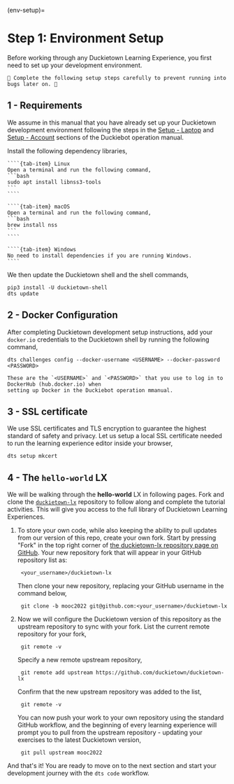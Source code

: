 (env-setup)=
# Step 1: Environment Setup

Before working through any Duckietown Learning Experience, you first need to set up your development environment.

```{important}
🚧 Complete the following setup steps carefully to prevent running into bugs later on. 🚧
```

## 1 - Requirements

We assume in this manual that you have already set up your Duckietown development environment following 
the steps in the [Setup - Laptop](book-opmanual-duckiebot:laptop-setup) and [Setup - Account](book-opmanual-duckiebot:dt-account) sections of the Duckiebot operation manual.

Install the following dependency libraries,

`````{tab-set}
````{tab-item} Linux
Open a terminal and run the following command,
```bash
sudo apt install libnss3-tools
```
````

````{tab-item} macOS
Open a terminal and run the following command,
```bash
brew install nss
```
````

````{tab-item} Windows
No need to install dependencies if you are running Windows.
````
````` 

We then update the Duckietown shell and the shell commands,

    pip3 install -U duckietown-shell
    dts update


## 2 - Docker Configuration

After completing Duckietown development setup instructions, add your `docker.io` credentials to the Duckietown shell by running the following 
command,

    dts challenges config --docker-username <USERNAME> --docker-password <PASSWORD>

```{note}
These are the `<USERNAME>` and `<PASSWORD>` that you use to log in to DockerHub (hub.docker.io) when 
setting up Docker in the Duckiebot operation mmanual.
```


## 3 - SSL certificate

We use SSL certificates and TLS encryption to guarantee the highest standard of safety and privacy.
Let us setup a local SSL certificate needed to run the learning experience editor inside your browser,

    dts setup mkcert


## 4 - The `hello-world` LX

We will be walking through the **hello-world** LX in following pages. 
Fork and clone the [`duckietown-lx`](https://github.com/duckietown/duckietown-lx) repository 
to follow along and complete the tutorial activities. 
This will give you access to the full library of Duckietown Learning Experiences.

1) To store your own code, while also keeping the ability to pull updates from our version of this repo, 
   create your own fork. Start by pressing "Fork" in the top right corner of 
   [the duckietown-lx repository page on GitHub](https://github.com/duckietown/duckietown-lx). 
   Your new repository fork that will appear in your GitHub repository list as: 

        <your_username>/duckietown-lx
    
    Then clone your new repository, replacing your GitHub username in the command below,
    
        git clone -b mooc2022 git@github.com:<your_username>/duckietown-lx


2) Now we will configure the Duckietown version of this repository as the upstream repository to sync 
   with your fork. List the current remote repository for your fork,
    
        git remote -v
    
    Specify a new remote upstream repository,
    
        git remote add upstream https://github.com/duckietown/duckietown-lx
    
    Confirm that the new upstream repository was added to the list,
    
        git remote -v
    
    You can now push your work to your own repository using the standard GitHub workflow, and the beginning of every 
    learning experience will prompt you to pull from the upstream repository - updating your exercises to the latest Duckietown 
    version,
    
        git pull upstream mooc2022

And that's it! You are ready to move on to the next section and start your development journey with 
the `dts code` workflow.